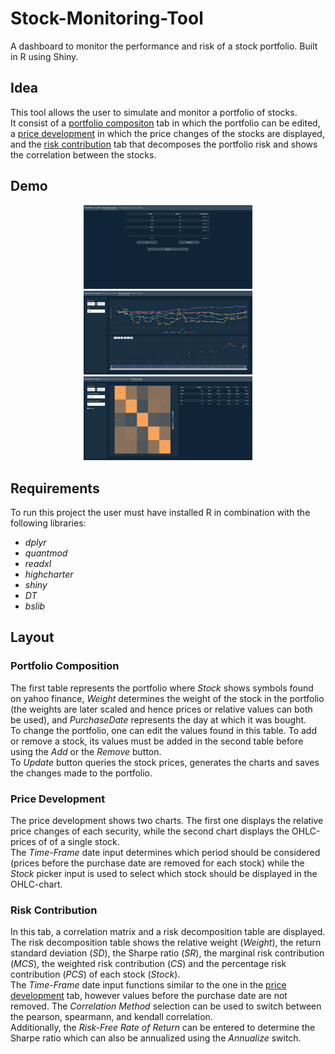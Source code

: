 # Stock-Monitoring-Tool

A dashboard to monitor the performance and risk of a stock portfolio. Built in R using Shiny.


## Idea

This tool allows the user to simulate and monitor a portfolio of stocks.  
It consist of a [portfolio compositon](#portfolio-composition) tab in which the portfolio can be edited, a [price development](#price-development) in which the price changes of the stocks are displayed, and the [risk contribution](#risk-contribution) tab that decomposes the portfolio risk and shows the correlation between the stocks.

## Demo

<p align = "center">
  <img src = "https://github.com/iamklager/Stock-Monitoring-Tool/raw/main/.github/portfolio_composition.png" width = "270" />
  <img src = "https://github.com/iamklager/Stock-Monitoring-Tool/raw/main/.github/price_development.png" width = "270" />
  <img src = "https://github.com/iamklager/Stock-Monitoring-Tool/raw/main/.github/risk_contribution.png" width = "270" />
</p>

## Requirements

To run this project the user must have installed R in combination with the following libraries:
- *dplyr*
- *quantmod*
- *readxl*
- *highcharter*
- *shiny*
- *DT*
- *bslib*


## Layout

### Portfolio Composition

The first table represents the portfolio where *Stock* shows symbols found on yahoo finance, *Weight* determines the weight of the stock in the portfolio (the weights are later scaled and hence prices or relative values can both be used), and *PurchaseDate* represents the day at which it was bought.  
To change the portfolio, one can edit the values found in this table. To add or remove a stock, its values must be added in the second table before using the *Add* or the *Remove* button.  
To *Update* button queries the stock prices, generates the charts and saves the changes made to the portfolio.


### Price Development

The price development shows two charts. The first one displays the relative price changes of each security, while the second chart displays the OHLC-prices of of a single stock.  
The *Time-Frame* date input determines which period should be considered (prices before the purchase date are removed for each stock) while the *Stock* picker input is used to select which stock should be displayed in the OHLC-chart.


### Risk Contribution

In this tab, a correlation matrix and a risk decomposition table are displayed. The risk decomposition table shows the relative weight (*Weight*), the return standard deviation (*SD*), the Sharpe ratio (*SR*), the marginal risk contribution (*MCS*), the weighted risk contribution (*CS*) and the percentage risk contribution (*PCS*) of each stock (*Stock*).  
The *Time-Frame* date input functions similar to the one in the [price development](#price-development) tab, however values before the purchase date are not removed. 
The *Correlation Method* selection can be used to switch between the pearson, spearmann, and kendall correlation.  
Additionally, the *Risk-Free Rate of Return* can be entered to determine the Sharpe ratio which can also be annualized using the *Annualize* switch.